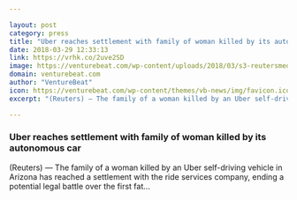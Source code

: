```yaml
---

layout: post
category: press
title: "Uber reaches settlement with family of woman killed by its autonomous car"
date: 2018-03-29 12:33:13
link: https://vrhk.co/2uve2SD
image: https://venturebeat.com/wp-content/uploads/2018/03/s3-reutersmedia-net_1.jpg?fit=1200%2C810&strip=all
domain: venturebeat.com
author: "VentureBeat"
icon: https://venturebeat.com/wp-content/themes/vb-news/img/favicon.ico
excerpt: "(Reuters) — The family of a woman killed by an Uber self-driving vehicle in Arizona has reached a settlement with the ride services company, ending a potential legal battle over the first fat…"

---
```


### Uber reaches settlement with family of woman killed by its autonomous car

(Reuters) — The family of a woman killed by an Uber self-driving vehicle in Arizona has reached a settlement with the ride services company, ending a potential legal battle over the first fat…